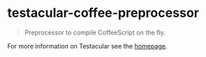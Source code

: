# testacular-coffee-preprocessor

> Preprocessor to compile CoffeeScript on the fly.

For more information on Testacular see the [homepage].


[homepage]: http://testacular.github.com

